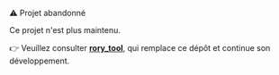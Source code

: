 ⚠️ Projet abandonné

Ce projet n'est plus maintenu.

👉 Veuillez consulter [**rory_tool**](https://github.com/Rory-Mercury-91/rory_tool), qui remplace ce dépôt et continue son développement.
